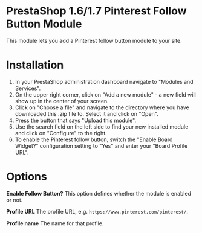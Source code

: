 # PrestaShop 1.6/1.7 Pinterest Follow Button Module

This module lets you add a Pinterest follow button module to your site.

# Installation

1. In your PrestaShop administration dashboard navigate to "Modules and Services".
2. On the upper right corner, click on "Add a new module" - a new field will show up in the center of your screen.
3. Click on "Choose a file" and navigate to the directory where you have downloaded this .zip file to. Select it and click on "Open".
4. Press the button that says "Upload this module".
5. Use the search field on the left side to find your new installed module and click on "Configure" to the right.
6. To enable the Pinterest follow button, switch the "Enable Board Widget?" configuration setting to "Yes" and enter your "Board Profile URL".

# Options

**Enable Follow Button?** This option defines whether the module is enabled or not.

**Profile URL** The profile URL, e.g. ``https://www.pinterest.com/pinterest/``.

**Profile name** The name for that profile.